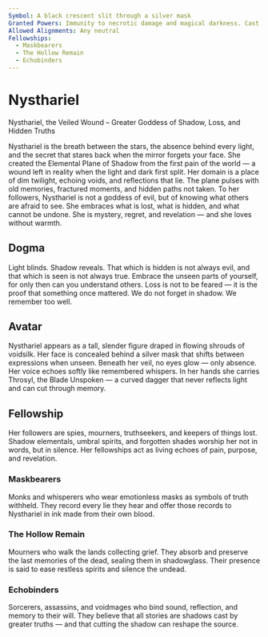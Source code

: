 ```yaml
---
Symbol: A black crescent slit through a silver mask
Granted Powers: Immunity to necrotic damage and magical darkness. Cast Greater Invisibility once per long rest. Followers cannot be detected by divination unless they choose to be seen.
Allowed Alignments: Any neutral
Fellowships:
  - Maskbearers
  - The Hollow Remain
  - Echobinders
---
```


# Nysthariel

Nysthariel, the Veiled Wound – Greater Goddess of Shadow, Loss, and Hidden Truths

Nysthariel is the breath between the stars, the absence behind every light, and the secret that stares back when the mirror forgets your face. She created the Elemental Plane of Shadow from the first pain of the world — a wound left in reality when the light and dark first split. Her domain is a place of dim twilight, echoing voids, and reflections that lie. The plane pulses with old memories, fractured moments, and hidden paths not taken.
To her followers, Nysthariel is not a goddess of evil, but of knowing what others are afraid to see. She embraces what is lost, what is hidden, and what cannot be undone. She is mystery, regret, and revelation — and she loves without warmth.

## Dogma
 Light blinds. Shadow reveals. That which is hidden is not always evil, and that which is seen is not always true. Embrace the unseen parts of yourself, for only then can you understand others. Loss is not to be feared — it is the proof that something once mattered. We do not forget in shadow. We remember too well.

## Avatar
 Nysthariel appears as a tall, slender figure draped in flowing shrouds of voidsilk. Her face is concealed behind a silver mask that shifts between expressions when unseen. Beneath her veil, no eyes glow — only absence. Her voice echoes softly like remembered whispers. In her hands she carries Throsyl, the Blade Unspoken — a curved dagger that never reflects light and can cut through memory.

## Fellowship
 Her followers are spies, mourners, truthseekers, and keepers of things lost. Shadow elementals, umbral spirits, and forgotten shades worship her not in words, but in silence. Her fellowships act as living echoes of pain, purpose, and revelation.

### Maskbearers
Monks and whisperers who wear emotionless masks as symbols of truth withheld. They record every lie they hear and offer those records to Nysthariel in ink made from their own blood.

### The Hollow Remain
Mourners who walk the lands collecting grief. They absorb and preserve the last memories of the dead, sealing them in shadowglass. Their presence is said to ease restless spirits and silence the undead.

### Echobinders
Sorcerers, assassins, and voidmages who bind sound, reflection, and memory to their will. They believe that all stories are shadows cast by greater truths — and that cutting the shadow can reshape the source.